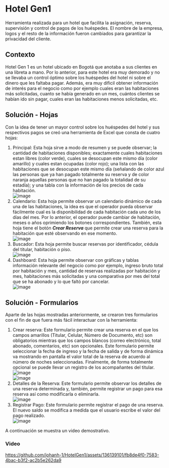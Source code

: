 # Hotel Gen1
Herramienta realizada para un hotel que facilita la asignación, reserva, supervisión y control de pagos de los huéspedes. El nombre de la empresa, logos y el resto de la información fueron cambiados para garantizar la privacidad del cliente.

## Contexto
Hotel Gen 1 es un hotel ubicado en Bogotá que anotaba a sus clientes en una libreta a mano. Por lo anterior, para este hotel era muy demorado y no se llevaba un control óptimo sobre los huéspedes del hotel ni sobre el dinero que les faltaba pagar. Además, era muy dificil obtener información de interés para el negocio como por ejemplo cuales eran las habitaciones más solicitadas, cuanto se había generado en un mes, cuántos clientes se habían ido sin pagar, cuales eran las habitaciones menos solicitadas, etc.

## Solución - Hojas
Con la idea de tener un mayor control sobre los huéspedes del hotel y sus respectivos pagos se creó una herramienta de Excel que consta de cuatro hojas:
1. Principal: Esta hoja sirve a modo de resumen y se puede observar; la cantidad de habitaciones disponibles; exactamente cuales habitaciones estan libres (color verde), cuales se desocupan este mismo día (color amarillo) y cuales estan ocupadas (color rojo); una lista con las habitaciones que se desocupan este mismo día (señalando de color azul las personas que ya han pagado totalmente su reserva y de color naranja aquellas personas que no han pagado la totalidad de su estadía); y una tabla con la información de los precios de cada habitación. <br> ![image](https://github.com/johanh-1/HotelGen1/assets/136139101/a464884d-77c6-40ac-a8c0-55978860edf0)
2. Calendario: Esta hoja permite observar un calendario dinámico de cada una de las habitaciones, la idea es que el operador pueda observar fácilmente cual es la disponibilidad de cada habitación cada uno de los días del mes. Por lo anterior, el operador puede cambiar de habitación, meses o años oprimiendo los botones correspondientes. También, esta hoja tiene el botón ***Crear Reserva*** que permite crear una reserva para la habitación que esté observando en ese momento. <br> ![image](https://github.com/johanh-1/HotelGen1/assets/136139101/c5db176a-b43d-4629-97da-d3f9180ff6e3)
3. Buscador: Esta hoja permite buscar reservas por identificador, cédula del titular, habitación o piso. <br> ![image](https://github.com/johanh-1/HotelGen1/assets/136139101/95bded17-7f30-4d7c-89de-0e9c9b4dcac7)
4. Dashboard: Esta hoja permite observar con gráficas y tablas información relevante del negocio como por ejemplo, ingreso bruto total por habitación y mes, cantidad de reservas realizadas por habitación y mes, habitaciones más solicitadas y una comparativa por mes del total que se ha abonado y lo que faltó por cancelar. <br> ![image](https://github.com/johanh-1/HotelGen1/assets/136139101/58bf334c-3890-42bd-87bf-2b8f024c742c)

## Solución - Formularios
Aparte de las hojas mostradas anteriormente, se crearon tres formularios con el fin de que fuera más fácil interactuar con la herramienta:

1. Crear reserva: Este formulario permite crear una reserva en el que los campos amarillos (Titular, Celular, Número de Documento, etc) son obligatorios mientras que los campos blancos (correo electrónico, total abonado, comentarios, etc) son opcionales. Este formulario permite seleccionar la fecha de ingreso y la fecha de salida y de forma dinámica va mostrando en pantalla el valor total de la reserva de acuerdo al número de noches seleccionadas. Finalmente, de forma totalmente opcional se puede llevar un registro de los acompañantes del titular. <br> ![image](https://github.com/johanh-1/HotelGen1/assets/136139101/d56e6a68-b3ea-49b7-8d60-d381e086ca32) <br> ![image](https://github.com/johanh-1/HotelGen1/assets/136139101/8490494c-b07b-4d6e-bb5b-f4caa2a8477d)
2. Detalles de la Reserva: Este formulario permite observar los detalles de una reserva determinada y, también, permite registrar un pago para esa reserva así como modificarla o eliminarla. <br> ![image](https://github.com/johanh-1/HotelGen1/assets/136139101/eef52697-ce78-4401-9d34-39cebae961ce)
3. Registrar Pago: Este formulario permite registrar el pago de una reserva. El nuevo saldo se modifica a medida que el usuario escribe el valor del pago realizado. <br> ![image](https://github.com/johanh-1/HotelGen1/assets/136139101/0332c668-f593-4bad-a6d6-8c4d4e33905d)

A continuación se muestra un video demostrativo.

### Video 
https://github.com/johanh-1/HotelGen1/assets/136139101/fb8de4f0-7583-4bac-b3f2-ac2b5e262da9

